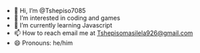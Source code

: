 - 👋 Hi, I’m @Tshepiso7085
- 👀 I’m interested in coding and games
- 🌱 I’m currently learning Javascript 
- 📫 How to reach email me at Tshepisomasilela926@gmail.com
- 😄 Pronouns: he/him

<!---
Tshepiso7085/Tshepiso7085 is a ✨ special ✨ repository because its `README.md` (this file) appears on your GitHub profile.
You can click the Preview link to take a look at your changes.
--->
